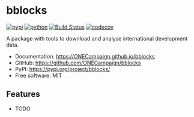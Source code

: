# bblocks


[![pypi](https://img.shields.io/pypi/v/bblocks.svg)](https://pypi.org/project/bblocks/)
[![python](https://img.shields.io/pypi/pyversions/bblocks.svg)](https://pypi.org/project/bblocks/)
[![Build Status](https://github.com/ONECampaign/bblocks/actions/workflows/dev.yml/badge.svg)](https://github.com/ONECampaign/bblocks/actions/workflows/dev.yml)
[![codecov](https://codecov.io/gh/ONECampaign/bblocks/branch/main/graph/badge.svg?token=YN8S1719NH)](https://codecov.io/gh/ONECampaign/bblocks)

A package with tools to download and analyse international development data.


* Documentation: <https://ONECampaign.github.io/bblocks>
* GitHub: <https://github.com/ONECampaign/bblocks>
* PyPI: <https://pypi.org/project/bblocks/>
* Free software: MIT


## Features

* TODO
